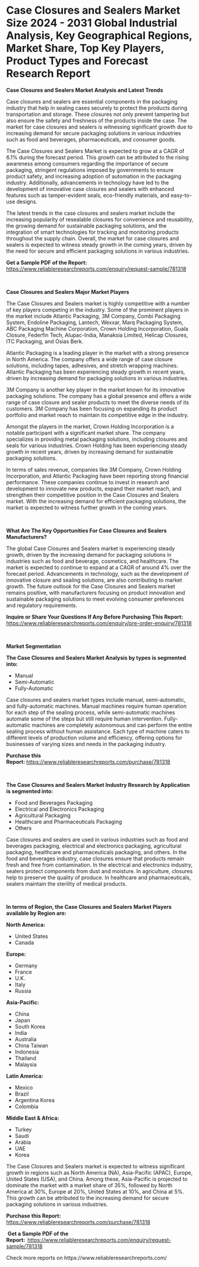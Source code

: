 <p><h1>Case Closures and Sealers Market Size 2024 - 2031 Global Industrial Analysis, Key Geographical Regions, Market Share, Top Key Players, Product Types and Forecast Research Report</h1></p><p><strong>Case Closures and Sealers Market Analysis and Latest Trends</strong></p>
<p><p>Case closures and sealers are essential components in the packaging industry that help in sealing cases securely to protect the products during transportation and storage. These closures not only prevent tampering but also ensure the safety and freshness of the products inside the case. The market for case closures and sealers is witnessing significant growth due to increasing demand for secure packaging solutions in various industries such as food and beverages, pharmaceuticals, and consumer goods.</p><p>The Case Closures and Sealers Market is expected to grow at a CAGR of 6.1% during the forecast period. This growth can be attributed to the rising awareness among consumers regarding the importance of secure packaging, stringent regulations imposed by governments to ensure product safety, and increasing adoption of automation in the packaging industry. Additionally, advancements in technology have led to the development of innovative case closures and sealers with enhanced features such as tamper-evident seals, eco-friendly materials, and easy-to-use designs.</p><p>The latest trends in the case closures and sealers market include the increasing popularity of resealable closures for convenience and reusability, the growing demand for sustainable packaging solutions, and the integration of smart technologies for tracking and monitoring products throughout the supply chain. Overall, the market for case closures and sealers is expected to witness steady growth in the coming years, driven by the need for secure and efficient packaging solutions in various industries.</p></p>
<p><strong>Get a Sample PDF of the Report:&nbsp;</strong> <a href="https://www.reliableresearchreports.com/enquiry/request-sample/781318">https://www.reliableresearchreports.com/enquiry/request-sample/781318</a></p>
<p>&nbsp;</p>
<p><strong>Case Closures and Sealers Major Market Players</strong></p>
<p><p>The Case Closures and Sealers market is highly competitive with a number of key players competing in the industry. Some of the prominent players in the market include Atlantic Packaging, 3M Company, Combi Packaging System, Endoline Packaging, Lantech, Wexxar, Marq Packaging System, ABC Packaging Machine Corporation, Crown Holding Incorporation, Guala Closure, Federfin Tech, Alupac-India, Manaksia Limited, Helicap Closures, ITC Packaging, and Osias Berk.</p><p>Atlantic Packaging is a leading player in the market with a strong presence in North America. The company offers a wide range of case closure solutions, including tapes, adhesives, and stretch wrapping machines. Atlantic Packaging has been experiencing steady growth in recent years, driven by increasing demand for packaging solutions in various industries.</p><p>3M Company is another key player in the market known for its innovative packaging solutions. The company has a global presence and offers a wide range of case closure and sealer products to meet the diverse needs of its customers. 3M Company has been focusing on expanding its product portfolio and market reach to maintain its competitive edge in the industry.</p><p>Amongst the players in the market, Crown Holding Incorporation is a notable participant with a significant market share. The company specializes in providing metal packaging solutions, including closures and seals for various industries. Crown Holding has been experiencing steady growth in recent years, driven by increasing demand for sustainable packaging solutions.</p><p>In terms of sales revenue, companies like 3M Company, Crown Holding Incorporation, and Atlantic Packaging have been reporting strong financial performance. These companies continue to invest in research and development to innovate new products, expand their market reach, and strengthen their competitive position in the Case Closures and Sealers market. With the increasing demand for efficient packaging solutions, the market is expected to witness further growth in the coming years.</p></p>
<p>&nbsp;</p>
<p><strong>What Are The Key Opportunities For Case Closures and Sealers Manufacturers?</strong></p>
<p><p>The global Case Closures and Sealers market is experiencing steady growth, driven by the increasing demand for packaging solutions in industries such as food and beverage, cosmetics, and healthcare. The market is expected to continue to expand at a CAGR of around 4% over the forecast period. Advancements in technology, such as the development of innovative closure and sealing solutions, are also contributing to market growth. The future outlook for the Case Closures and Sealers market remains positive, with manufacturers focusing on product innovation and sustainable packaging solutions to meet evolving consumer preferences and regulatory requirements.</p></p>
<p><strong>Inquire or Share Your Questions If Any Before Purchasing This Report:</strong> <a href="https://www.reliableresearchreports.com/enquiry/pre-order-enquiry/781318">https://www.reliableresearchreports.com/enquiry/pre-order-enquiry/781318</a></p>
<p>&nbsp;</p>
<p><strong>Market Segmentation</strong></p>
<p><strong>The Case Closures and Sealers Market Analysis by types is segmented into:</strong></p>
<p><ul><li>Manual</li><li>Semi-Automatic</li><li>Fully-Automatic</li></ul></p>
<p><p>Case closures and sealers market types include manual, semi-automatic, and fully-automatic machines. Manual machines require human operation for each step of the sealing process, while semi-automatic machines automate some of the steps but still require human intervention. Fully-automatic machines are completely autonomous and can perform the entire sealing process without human assistance. Each type of machine caters to different levels of production volume and efficiency, offering options for businesses of varying sizes and needs in the packaging industry.</p></p>
<p><strong>Purchase this Report:&nbsp;</strong><a href="https://www.reliableresearchreports.com/purchase/781318">https://www.reliableresearchreports.com/purchase/781318</a></p>
<p>&nbsp;</p>
<p><strong>The Case Closures and Sealers Market Industry Research by Application is segmented into:</strong></p>
<p><ul><li>Food and Beverages Packaging</li><li>Electrical and Electronics Packaging</li><li>Agricultural Packaging</li><li>Healthcare and Pharmaceuticals Packaging</li><li>Others</li></ul></p>
<p><p>Case closures and sealers are used in various industries such as food and beverages packaging, electrical and electronics packaging, agricultural packaging, healthcare and pharmaceuticals packaging, and others. In the food and beverages industry, case closures ensure that products remain fresh and free from contamination. In the electrical and electronics industry, sealers protect components from dust and moisture. In agriculture, closures help to preserve the quality of produce. In healthcare and pharmaceuticals, sealers maintain the sterility of medical products.</p></p>
<p>&nbsp;</p>
<p><strong>In terms of Region, the Case Closures and Sealers Market Players available by Region are:</strong></p>
<p>
    <p> <strong> North America: </strong>
        <ul>
            <li>United States</li>
            <li>Canada</li>
        </ul>
        </p> 
    <p> <strong> Europe: </strong>
        <ul>
            <li>Germany</li>
            <li>France</li>
            <li>U.K.</li>
            <li>Italy</li>
            <li>Russia</li>
        </ul>
        </p> 
    <p> <strong> Asia-Pacific: </strong>
        <ul>
            <li>China</li>
            <li>Japan</li>
            <li>South Korea</li>
            <li>India</li>
            <li>Australia</li>
            <li>China Taiwan</li>
            <li>Indonesia</li>
            <li>Thailand</li>
            <li>Malaysia</li>
        </ul>
        </p> 
    <p> <strong> Latin America: </strong>
        <ul>
            <li>Mexico</li>
            <li>Brazil</li>
            <li>Argentina Korea</li>
            <li>Colombia</li>
        </ul>
        </p> 
    <p> <strong> Middle East & Africa: </strong>
        <ul>
            <li>Turkey</li>
            <li>Saudi</li>
            <li>Arabia</li>
            <li>UAE</li>
            <li>Korea</li>
        </ul>
    </p>
    </p>
<p><p>The Case Closures and Sealers market is expected to witness significant growth in regions such as North America (NA), Asia-Pacific (APAC), Europe, United States (USA), and China. Among these, Asia-Pacific is projected to dominate the market with a market share of 35%, followed by North America at 30%, Europe at 20%, United States at 10%, and China at 5%. This growth can be attributed to the increasing demand for secure packaging solutions in various industries.</p></p>
<p><strong>Purchase this Report: </strong><a href="https://www.reliableresearchreports.com/purchase/781318">https://www.reliableresearchreports.com/purchase/781318</a></p>
<p>&nbsp;<strong>Get a Sample PDF of the Report:&nbsp;&nbsp;</strong><a href="https://www.reliableresearchreports.com/enquiry/request-sample/781318">https://www.reliableresearchreports.com/enquiry/request-sample/781318</a></p>
<p><strong></strong></p>
<p>Check more reports on https://www.reliableresearchreports.com/</p>